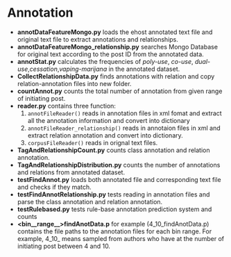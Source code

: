 # Annotation
- **annotDataFeatureMongo.py** loads the ehost annotated text file and original text file to extract annotations and relationships.
- **annotDataFeatureMongo_relationship.py** searches Mongo Database for original text according to the post ID from the annotated data.
- **annotStat.py** calculates the frequencies of *poly-use*, *co-use*, *dual-use*,*cessation*,*vaping-marijana* in the annotated dataset.
- **CollectRelationshipData.py** finds annotations with relation and copy relation-annotation files into new folder.
- **countAnnot.py** counts the total number of annotation from given range of initiating post.
- **reader.py** contains three function:
    1) `annotFileReader()` reads in annotation files in xml fomat and extract all the annotation information and convert into dictionary
    2) `annotFileReader_relationship()` reads in annotaion files in xml and extract relation annotation and convert into dictionary.
    3) `corpusFileReader()` reads in orignal text files.
- **TagAndRelationshipCount.py** counts class annotation and relation annotation.
- **TagAndRelationshipDistribution.py** counts the number of annotations and relations from annotated dataset.
- **testFindAnnot.py** loads both annotated file and corresponding text file and checks if they match.
- **testFindAnnotRelationship.py** tests reading in annotation files and parse the class annotation and relation annotation.
- **testRulebased.py** tests rule-base annotation prediction system and counts
- **\<bin__range__\>findAnotData.p** for example (4_10_findAnotData.p) contains the file paths to the annotation files for each bin range. For example, 4_10_ means sampled from authors who have at the number of initiating post between 4 and 10.

